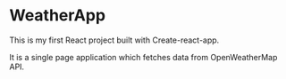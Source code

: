 # WeatherApp

This is my first React project built with Create-react-app.

It is a single page application which fetches data from OpenWeatherMap API.

